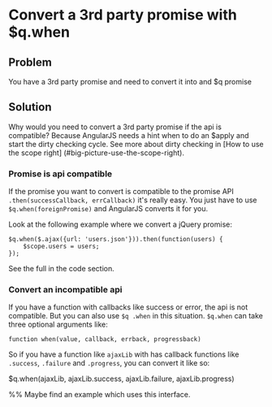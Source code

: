 # Convert a 3rd party promise with $q.when

## Problem

You have a 3rd party promise and need to convert it into and $q promise


## Solution

Why would you need to convert a 3rd party promise if the api is compatible? Because AngularJS needs a hint when to do
 an $apply and start the dirty checking cycle. See more about dirty checking in [How to use the scope right]
 (#big-picture-use-the-scope-right).


### Promise is api compatible

If the promise you want to convert is compatible to the promise API `.then(successCallback,
errCallback)` it's really easy. You just have to use `$q.when(foreignPromise)` and AngularJS converts it for you.

Look at the following example where we convert a jQuery promise:

    $q.when($.ajax({url: 'users.json'})).then(function(users) {
        $scope.users = users;
    });

See the full in the code section.


### Convert an incompatible api

If you have a function with callbacks like success or error, the api is not compatible. But you can also use `$q .when` in this situation. `$q.when` can take three optional arguments like:

    function when(value, callback, errback, progressback)

So if you have a function like `ajaxLib` with has callback functions like `.success`, `.failure` and `.progress`,
you can convert it like so:

  $q.when(ajaxLib, ajaxLib.success, ajaxLib.failure, ajaxLib.progress)


%% Maybe find an example which uses this interface.

